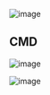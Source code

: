 ![image](https://github.com/hayatelallaouy01/Micro-Services-Architecture-Ecom-emsi/assets/123452386/6ff2d84a-54dc-491c-bd6b-c93271e1becd)

## CMD
![image](https://github.com/hayatelallaouy01/Micro-Services-Architecture-Ecom-emsi/assets/123452386/17a3bb1d-7665-46a8-95f5-e113d03f43b8)

![image](https://github.com/hayatelallaouy01/Micro-Services-Architecture-Ecom-emsi/assets/123452386/92bf6003-93fb-4858-8ce8-7bfaeb787da9)

